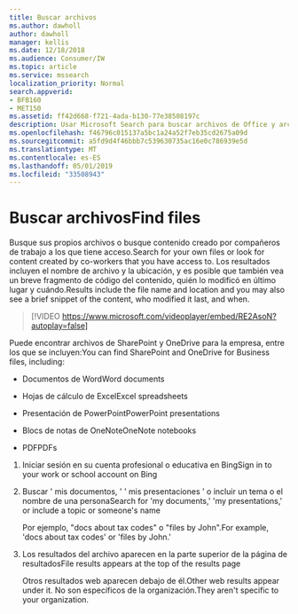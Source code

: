 ```yaml
---
title: Buscar archivos
ms.author: dawholl
author: dawholl
manager: kellis
ms.date: 12/18/2018
ms.audience: Consumer/IW
ms.topic: article
ms.service: mssearch
localization_priority: Normal
search.appverid:
- BFB160
- MET150
ms.assetid: ff42d668-f721-4ada-b130-77e38508197c
description: Usar Microsoft Search para buscar archivos de Office y archivos PDF y la información que verá
ms.openlocfilehash: f46796c015137a5bc1a24a52f7eb35cd2675a09d
ms.sourcegitcommit: a5fd9d4f46bbb7c539630735ac16e0c786939e5d
ms.translationtype: MT
ms.contentlocale: es-ES
ms.lasthandoff: 05/01/2019
ms.locfileid: "33508943"
---
```

# <a name="find-files"></a><span data-ttu-id="c7058-103">Buscar archivos</span><span class="sxs-lookup"><span data-stu-id="c7058-103">Find files</span></span>

<span data-ttu-id="c7058-104">Busque sus propios archivos o busque contenido creado por compañeros de trabajo a los que tiene acceso.</span><span class="sxs-lookup"><span data-stu-id="c7058-104">Search for your own files or look for content created by co-workers that you have access to.</span></span> <span data-ttu-id="c7058-105">Los resultados incluyen el nombre de archivo y la ubicación, y es posible que también vea un breve fragmento de código del contenido, quién lo modificó en último lugar y cuándo.</span><span class="sxs-lookup"><span data-stu-id="c7058-105">Results include the file name and location and you may also see a brief snippet of the content, who modified it last, and when.</span></span>
  
> [!VIDEO https://www.microsoft.com/videoplayer/embed/RE2AsoN?autoplay=false]
  
<span data-ttu-id="c7058-106">Puede encontrar archivos de SharePoint y OneDrive para la empresa, entre los que se incluyen:</span><span class="sxs-lookup"><span data-stu-id="c7058-106">You can find SharePoint and OneDrive for Business files, including:</span></span>
  
- <span data-ttu-id="c7058-107">Documentos de Word</span><span class="sxs-lookup"><span data-stu-id="c7058-107">Word documents</span></span>
    
- <span data-ttu-id="c7058-108">Hojas de cálculo de Excel</span><span class="sxs-lookup"><span data-stu-id="c7058-108">Excel spreadsheets</span></span>
    
- <span data-ttu-id="c7058-109">Presentación de PowerPoint</span><span class="sxs-lookup"><span data-stu-id="c7058-109">PowerPoint presentations</span></span>
    
- <span data-ttu-id="c7058-110">Blocs de notas de OneNote</span><span class="sxs-lookup"><span data-stu-id="c7058-110">OneNote notebooks</span></span>
    
- <span data-ttu-id="c7058-111">PDF</span><span class="sxs-lookup"><span data-stu-id="c7058-111">PDFs</span></span>
    
1. <span data-ttu-id="c7058-112">Iniciar sesión en su cuenta profesional o educativa en Bing</span><span class="sxs-lookup"><span data-stu-id="c7058-112">Sign in to your work or school account on Bing</span></span>
    
2. <span data-ttu-id="c7058-113">Buscar ' mis documentos, ' ' mis presentaciones ' o incluir un tema o el nombre de una persona</span><span class="sxs-lookup"><span data-stu-id="c7058-113">Search for 'my documents,' 'my presentations,' or include a topic or someone's name</span></span>
    
    <span data-ttu-id="c7058-114">Por ejemplo, "docs about tax codes" o "files by John".</span><span class="sxs-lookup"><span data-stu-id="c7058-114">For example, 'docs about tax codes' or 'files by John.'</span></span>
    
3. <span data-ttu-id="c7058-115">Los resultados del archivo aparecen en la parte superior de la página de resultados</span><span class="sxs-lookup"><span data-stu-id="c7058-115">File results appears at the top of the results page</span></span>
    
    <span data-ttu-id="c7058-116">Otros resultados web aparecen debajo de él.</span><span class="sxs-lookup"><span data-stu-id="c7058-116">Other web results appear under it.</span></span> <span data-ttu-id="c7058-117">No son específicos de la organización.</span><span class="sxs-lookup"><span data-stu-id="c7058-117">They aren't specific to your organization.</span></span>


